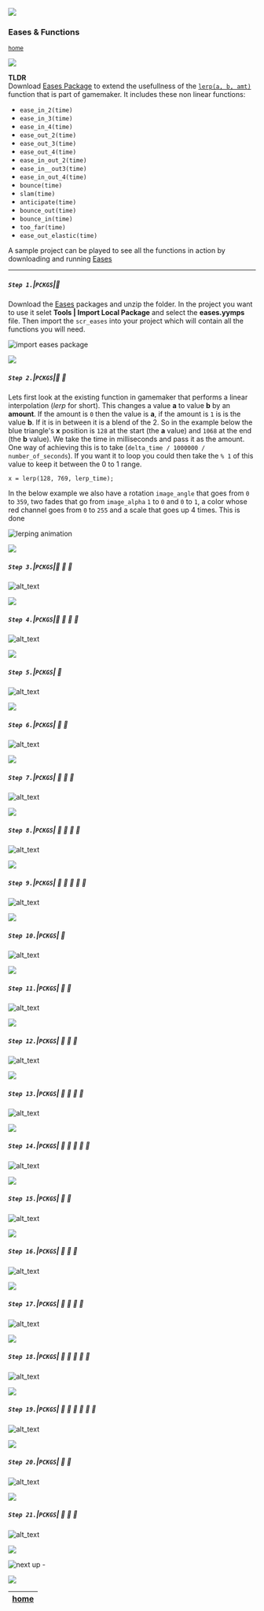 ![](../images/line3.png)

### Eases & Functions

<sub>[home](../README.md#user-content-gms2-packages---table-of-contents)</sub>

![](../images/line3.png)

**TLDR**<br/>
Download [Eases Package](../packages/eases.yymps) to extend the usefullness of the [`lerp(a, b, amt)`](https://manual.yoyogames.com/GameMaker_Language/GML_Reference/Maths_And_Numbers/Number_Functions/lerp.htm) function that is part of gamemaker. It includes these non linear functions:

* `ease_in_2(time)`
* `ease_in_3(time)`
* `ease_in_4(time)`
* `ease_out_2(time)`
* `ease_out_3(time)`
* `ease_out_4(time)`
* `ease_in_out_2(time)`
* `ease_in__out3(time)`
* `ease_in_out_4(time)`
* `bounce(time)`
* `slam(time)`
* `anticipate(time)`
* `bounce_out(time)`
* `bounce_in(time)`
* `too_far(time)`
* `ease_out_elastic(time)`

A sample project can be played to see all the functions in action by downloading and running [Eases](../sample-projects/Eases.zip)
<br>

---

##### `Step 1.`\|`PCKGS`|:small_blue_diamond:

Download the [Eases](../packages/eases.yymps) packages and unzip the folder.  In the project you want to use it selet **Tools | Import Local Package** and select the **eases.yymps** file. Then import the `scr_eases` into your project which will contain all the functions you will need.

![import eases package](images/importScrEases.png)

![](../images/line2.png)

##### `Step 2.`\|`PCKGS`|:small_blue_diamond: :small_blue_diamond: 

Lets first look at the existing function in gamemaker that performs a linear interpolation (*lerp* for short).  This changes a value **a** to value **b** by an **amount**.  If the amount is `0` then the value is **a**, if the amount is `1` is is the value **b**.  If it is in between it is a blend of the 2.  So in the example below the blue triangle's **x** position is `128` at the start (the **a** value) and `1068` at the end (the **b** value).  We take the time in milliseconds and pass it as the amount.  One way of achieving this is to take (`delta_time / 1000000 / number_of_seconds`).  If you want it to loop you could then take the `% 1` of this value to keep it between the 0 to 1 range. 

`x = lerp(128, 769, lerp_time);`

In the below example we also have a rotation `image_angle` that goes from `0` to `359`, two fades that go from `image_alpha` `1` to `0` and `0` to `1`, a color whose red channel goes from `0` to `255` and a scale that goes up 4 times.  This is done  

![lerping animation](images/Lerp.gif)

![](../images/line2.png)

##### `Step 3.`\|`PCKGS`|:small_blue_diamond: :small_blue_diamond: :small_blue_diamond:

![alt_text](images/.png)

![](../images/line2.png)

##### `Step 4.`\|`PCKGS`|:small_blue_diamond: :small_blue_diamond: :small_blue_diamond: :small_blue_diamond:

![alt_text](images/.png)

![](../images/line2.png)

##### `Step 5.`\|`PCKGS`| :small_orange_diamond:

![alt_text](images/.png)

![](../images/line2.png)

##### `Step 6.`\|`PCKGS`| :small_orange_diamond: :small_blue_diamond:

![alt_text](images/.png)

![](../images/line2.png)

##### `Step 7.`\|`PCKGS`| :small_orange_diamond: :small_blue_diamond: :small_blue_diamond:

![alt_text](images/.png)

![](../images/line2.png)

##### `Step 8.`\|`PCKGS`| :small_orange_diamond: :small_blue_diamond: :small_blue_diamond: :small_blue_diamond:

![alt_text](images/.png)

![](../images/line2.png)

##### `Step 9.`\|`PCKGS`| :small_orange_diamond: :small_blue_diamond: :small_blue_diamond: :small_blue_diamond: :small_blue_diamond:

![alt_text](images/.png)

![](../images/line2.png)

##### `Step 10.`\|`PCKGS`| :large_blue_diamond:

![alt_text](images/.png)

![](../images/line2.png)

##### `Step 11.`\|`PCKGS`| :large_blue_diamond: :small_blue_diamond: 

![alt_text](images/.png)

![](../images/line2.png)

##### `Step 12.`\|`PCKGS`| :large_blue_diamond: :small_blue_diamond: :small_blue_diamond: 

![alt_text](images/.png)

![](../images/line2.png)

##### `Step 13.`\|`PCKGS`| :large_blue_diamond: :small_blue_diamond: :small_blue_diamond:  :small_blue_diamond: 

![alt_text](images/.png)

![](../images/line2.png)

##### `Step 14.`\|`PCKGS`| :large_blue_diamond: :small_blue_diamond: :small_blue_diamond: :small_blue_diamond:  :small_blue_diamond: 

![alt_text](images/.png)

![](../images/line2.png)

##### `Step 15.`\|`PCKGS`| :large_blue_diamond: :small_orange_diamond: 

![alt_text](images/.png)

![](../images/line2.png)

##### `Step 16.`\|`PCKGS`| :large_blue_diamond: :small_orange_diamond:   :small_blue_diamond: 

![alt_text](images/.png)

![](../images/line2.png)

##### `Step 17.`\|`PCKGS`| :large_blue_diamond: :small_orange_diamond: :small_blue_diamond: :small_blue_diamond:

![alt_text](images/.png)

![](../images/line2.png)

##### `Step 18.`\|`PCKGS`| :large_blue_diamond: :small_orange_diamond: :small_blue_diamond: :small_blue_diamond: :small_blue_diamond:

![alt_text](images/.png)

![](../images/line2.png)

##### `Step 19.`\|`PCKGS`| :large_blue_diamond: :small_orange_diamond: :small_blue_diamond: :small_blue_diamond: :small_blue_diamond: :small_blue_diamond:

![alt_text](images/.png)

![](../images/line2.png)

##### `Step 20.`\|`PCKGS`| :large_blue_diamond: :large_blue_diamond:

![alt_text](images/.png)

![](../images/line2.png)

##### `Step 21.`\|`PCKGS`| :large_blue_diamond: :large_blue_diamond: :small_blue_diamond:

![alt_text](images/.png)

![](../images/line.png)

<!-- <img src="https://via.placeholder.com/1000x100/45D7CA/000000/?text=Package: PACKAGE NAME"> -->

![next up - ](images/banner.png)

![](../images/line.png)

| [home](../README.md#user-content-gms2-packages---table-of-contents)|
|---|
